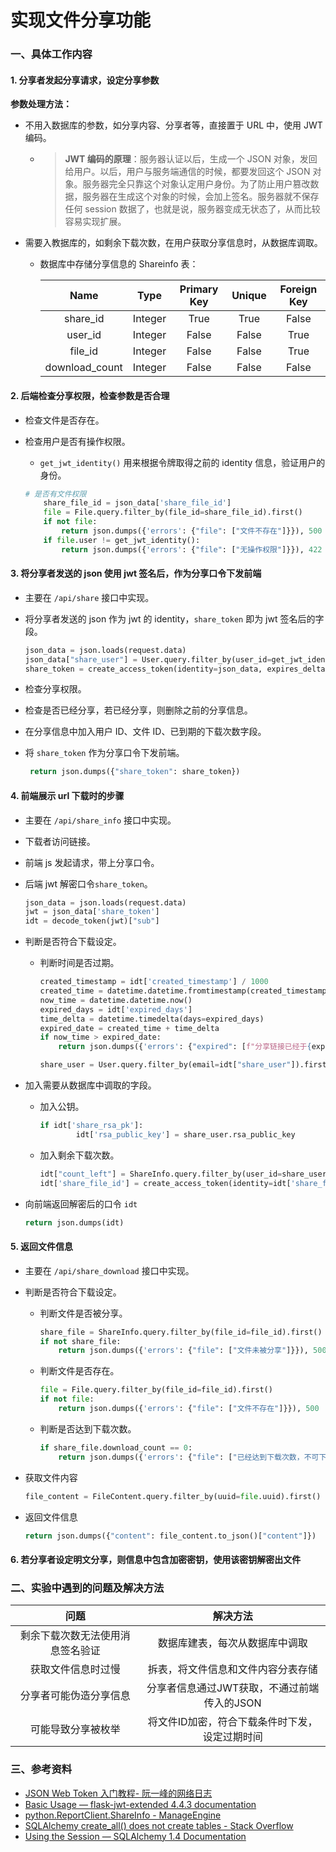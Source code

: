 # 实现文件分享功能

### 一、具体工作内容

#### 1. 分享者发起分享请求，设定分享参数

**参数处理方法：**

- 不用入数据库的参数，如分享内容、分享者等，直接置于 URL 中，使用 JWT 编码。
  
  - > **JWT 编码的原理**：服务器认证以后，生成一个 JSON 对象，发回给用户。以后，用户与服务端通信的时候，都要发回这个 JSON 对象。服务器完全只靠这个对象认定用户身份。为了防止用户篡改数据，服务器在生成这个对象的时候，会加上签名。服务器就不保存任何 session 数据了，也就是说，服务器变成无状态了，从而比较容易实现扩展。

- 需要入教据库的，如剩余下载次数，在用户获取分享信息时，从数据库调取。
  
  - 数据库中存储分享信息的 Shareinfo 表：
    
    | Name           | Type    | Primary Key | Unique | Foreign Key |
    |:--------------:|:-------:|:-----------:|:------:|:-----------:|
    | share_id       | Integer | True        | True   | False       |
    | user_id        | Integer | False       | False  | True        |
    | file_id        | Integer | False       | False  | True        |
    | download_count | Integer | False       | False  | False       |

#### 2. 后端检查分享权限，检查参数是否合理

- 检查文件是否存在。

- 检查用户是否有操作权限。
  
  - `get_jwt_identity()` 用来根据令牌取得之前的 identity 信息，验证用户的身份。
  
  ```python
  # 是否有文件权限
      share_file_id = json_data['share_file_id']
      file = File.query.filter_by(file_id=share_file_id).first()
      if not file:
          return json.dumps({'errors': {"file": ["文件不存在"]}}), 500
      if file.user != get_jwt_identity():
          return json.dumps({'errors': {"file": ["无操作权限"]}}), 422
  ```

#### 3. 将分享者发送的 json 使用 jwt 签名后，作为分享口令下发前端

- 主要在 `/api/share` 接口中实现。

- 将分享者发送的 json 作为 jwt 的 identity，`share_token` 即为 jwt 签名后的字段。
  
  ```python
  json_data = json.loads(request.data)
  json_data["share_user"] = User.query.filter_by(user_id=get_jwt_identity()).first().email
  share_token = create_access_token(identity=json_data, expires_delta=False)
  ```

- 检查分享权限。

- 检查是否已经分享，若已经分享，则删除之前的分享信息。

- 在分享信息中加入用户 ID、文件 ID、已到期的下载次数字段。

- 将 `share_token` 作为分享口令下发前端。
  
  ```python
   return json.dumps({"share_token": share_token})
  ```

#### 4. 前端展示 url 下载时的步骤

- 主要在 `/api/share_info` 接口中实现。

- 下载者访问链接。

- 前端 js 发起请求，带上分享口令。

- 后端 jwt 解密口令`share_token`。
  
  ```python
  json_data = json.loads(request.data)
  jwt = json_data['share_token']
  idt = decode_token(jwt)["sub"]
  ```

- 判断是否符合下载设定。
  
  - 判断时间是否过期。
    
    ```python
    created_timestamp = idt['created_timestamp'] / 1000
    created_time = datetime.datetime.fromtimestamp(created_timestamp)
    now_time = datetime.datetime.now()
    expired_days = idt['expired_days']
    time_delta = datetime.timedelta(days=expired_days)
    expired_date = created_time + time_delta
    if now_time > expired_date:
        return json.dumps({'errors': {"expired": [f"分享链接已经于{expired_date.strftime('%Y-%m-%d %H:%M:%S')}过期。"]}}), 422
    
    share_user = User.query.filter_by(email=idt["share_user"]).first()
    ```

- 加入需要从数据库中调取的字段。
  
  - 加入公钥。
    
    ```python
    if idt['share_rsa_pk']:
            idt['rsa_public_key'] = share_user.rsa_public_key
    ```
  
  - 加入剩余下载次数。
    
    ```python
    idt["count_left"] = ShareInfo.query.filter_by(user_id=share_user.user_id,file_id=idt["share_file_id"]).first().download_count
    idt['share_file_id'] = create_access_token(identity=idt['share_file_id'])
    ```

- 向前端返回解密后的口令 `idt`
  
  ```python
  return json.dumps(idt)
  ```

#### 5. 返回文件信息

- 主要在 `/api/share_download` 接口中实现。

- 判断是否符合下载设定。
  
  - 判断文件是否被分享。
    
    ```python
    share_file = ShareInfo.query.filter_by(file_id=file_id).first()
    if not share_file:
        return json.dumps({'errors': {"file": ["文件未被分享"]}}), 500
    ```
  
  - 判断文件是否存在。
    
    ```python
    file = File.query.filter_by(file_id=file_id).first()
    if not file:
        return json.dumps({'errors': {"file": ["文件不存在"]}}), 500
    ```
  
  - 判断是否达到下载次数。
    
    ```python
    if share_file.download_count == 0:
        return json.dumps({'errors': {"file": ["已经达到下载次数，不可下载"]}}), 500
    ```

- 获取文件内容
  
  ```python
  file_content = FileContent.query.filter_by(uuid=file.uuid).first()
  ```

- 返回文件信息
  
  ```python
  return json.dumps({"content": file_content.to_json()["content"]})
  ```

#### 6. 若分享者设定明文分享，则信息中包含加密密钥，使用该密钥解密出文件

### 二、实验中遇到的问题及解决方法

| 问题               | 解决方法                      |
|:----------------:|:-------------------------:|
| 剩余下载次数无法使用消息签名验证 | 数据库建表，每次从数据库中调取           |
| 获取文件信息时过慢        | 拆表，将文件信息和文件内容分表存储         |
| 分享者可能伪造分享信息      | 分享者信息通过JWT获取，不通过前端传入的JSON |
| 可能导致分享被枚举        | 将文件ID加密，符合下载条件时下发，设定过期时间  |

### 三、参考资料

- [JSON Web Token 入门教程- 阮一峰的网络日志](https://www.ruanyifeng.com/blog/2018/07/json_web_token-tutorial.html)
- [Basic Usage &#8212; flask-jwt-extended 4.4.3 documentation](https://flask-jwt-extended.readthedocs.io/en/stable/basic_usage/)
- [python.ReportClient.ShareInfo - ManageEngine](https://www.manageengine.com/analytics-plus/api/python/python.ReportClient.ShareInfo-class.html)
- [ SQLAlchemy create_all() does not create tables - Stack Overflow](https://stackoverflow.com/questions/20744277/sqlalchemy-create-all-does-not-create-tables)
- [Using the Session — SQLAlchemy 1.4 Documentation](https://docs.sqlalchemy.org/14/orm/session.html)




